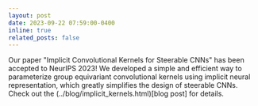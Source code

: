 ```yaml
---
layout: post
date: 2023-09-22 07:59:00-0400
inline: true
related_posts: false
---
```


Our paper "Implicit Convolutional Kernels for Steerable CNNs" has been accepted to NeurIPS 2023! We developed a simple and efficient way to parameterize group equivariant convolutional kernels using implicit neural representation, which greatly simplifies the design of steerable CNNs. Check out the (../blog/implicit_kernels.html)[blog post] for details.